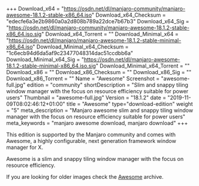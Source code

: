 +++
Download_x64 = "https://osdn.net/dl/manjaro-community/manjaro-awesome-18.1.2-stable-x86_64.iso"
Download_x64_Checksum = "edecfe6a3e2b9860a0a2d808b789a22dce7b67b3"
Download_x64_Sig = "https://osdn.net/dl/manjaro-community/manjaro-awesome-18.1.2-stable-x86_64.iso.sig"
Download_x64_Torrent = ""
Download_Minimal_x64 = "https://osdn.net/dl/manjaro/manjaro-awesome-18.1.2-stable-minimal-x86_64.iso"
Download_Minimal_x64_Checksum = "1c6ecb94d6da5af9c23477048314dac51ccdbb6a"
Download_Minimal_x64_Sig = "https://osdn.net/dl/manjaro-awesome-18.1.2-stable-minimal-x86_64.iso.sig"
Download_Minimal_x64_Torrent = ""
Download_x86 = ""
Download_x86_Checksum = ""
Download_x86_Sig = ""
Download_x86_Torrent = ""
Name = "Awesome"
Screenshot = "awesome-full.jpg"
edition = "community"
shortDescription = "Slim and snappy tiling window manager with the focus on resource efficiency suitable for power users"
Thumbnail = "awesome-full.jpg"
Version = "18.1.2"
date = "2019-11-09T08:02:46:12+01:00"
title = "Awesome"
type="download-edition"
weight = "5"
meta_description = "Manjaro awesome slim and snappy tiling window manager with the focus on resource efficiency suitable for power users"
meta_keywords = "manjaro awesome download, manjaro download"
+++

This edition is supported by the Manjaro community and comes with Awesome, a highly configurable, next generation framework window manager for X.

Awesome is a slim and snappy tiling window manager with the focus on resource efficiency.

If you are looking for older images check the [Awesome](https://osdn.net/projects/manjaro-community/storage/z_release_archive/awesome) archive.
